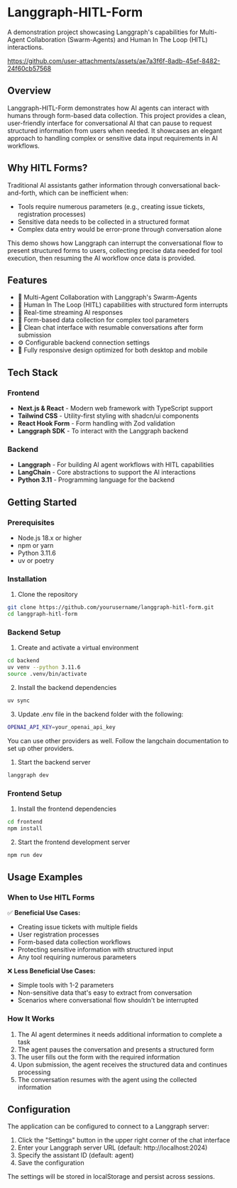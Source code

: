 # Langgraph-HITL-Form

A demonstration project showcasing Langgraph's capabilities for Multi-Agent Collaboration (Swarm-Agents) and Human In The Loop (HITL) interactions.



https://github.com/user-attachments/assets/ae7a3f6f-8adb-45ef-8482-24f60cb57568



## Overview

Langgraph-HITL-Form demonstrates how AI agents can interact with humans through form-based data collection. This project provides a clean, user-friendly interface for conversational AI that can pause to request structured information from users when needed. It showcases an elegant approach to handling complex or sensitive data input requirements in AI workflows.

## Why HITL Forms?

Traditional AI assistants gather information through conversational back-and-forth, which can be inefficient when:

- Tools require numerous parameters (e.g., creating issue tickets, registration processes)
- Sensitive data needs to be collected in a structured format
- Complex data entry would be error-prone through conversation alone

This demo shows how Langgraph can interrupt the conversational flow to present structured forms to users, collecting precise data needed for tool execution, then resuming the AI workflow once data is provided.

## Features

- 🤖 Multi-Agent Collaboration with Langgraph's Swarm-Agents
- 🧠 Human In The Loop (HITL) capabilities with structured form interrupts
- 🚀 Real-time streaming AI responses
- 📝 Form-based data collection for complex tool parameters
- 💬 Clean chat interface with resumable conversations after form submission
- ⚙️ Configurable backend connection settings
- 📱 Fully responsive design optimized for both desktop and mobile

## Tech Stack

### Frontend
- **Next.js & React** - Modern web framework with TypeScript support
- **Tailwind CSS** - Utility-first styling with shadcn/ui components
- **React Hook Form** - Form handling with Zod validation
- **Langgraph SDK** - To interact with the Langgraph backend

### Backend
- **Langgraph** - For building AI agent workflows with HITL capabilities
- **LangChain** - Core abstractions to support the AI interactions
- **Python 3.11** - Programming language for the backend

## Getting Started

### Prerequisites
- Node.js 18.x or higher
- npm or yarn
- Python 3.11.6
- uv or poetry

### Installation

1. Clone the repository
```bash
git clone https://github.com/yourusername/langgraph-hitl-form.git
cd langgraph-hitl-form
```

### Backend Setup

1. Create and activate a virtual environment
```bash
cd backend
uv venv --python 3.11.6
source .venv/bin/activate
```

2. Install the backend dependencies
```bash
uv sync
```

3. Update .env file in the backend folder with the following:
```bash
OPENAI_API_KEY=your_openai_api_key
```
You can use other providers as well. Follow the langchain documentation to set up other providers.

1. Start the backend server
```bash
langgraph dev
```

### Frontend Setup

1. Install the frontend dependencies
```bash
cd frontend
npm install
```

2. Start the frontend development server
```bash
npm run dev
```

## Usage Examples

### When to Use HITL Forms

✅ **Beneficial Use Cases:**
- Creating issue tickets with multiple fields
- User registration processes
- Form-based data collection workflows
- Protecting sensitive information with structured input
- Any tool requiring numerous parameters

❌ **Less Beneficial Use Cases:**
- Simple tools with 1-2 parameters
- Non-sensitive data that's easy to extract from conversation
- Scenarios where conversational flow shouldn't be interrupted

### How It Works

1. The AI agent determines it needs additional information to complete a task
2. The agent pauses the conversation and presents a structured form
3. The user fills out the form with the required information
4. Upon submission, the agent receives the structured data and continues processing
5. The conversation resumes with the agent using the collected information

## Configuration

The application can be configured to connect to a Langgraph server:

1. Click the "Settings" button in the upper right corner of the chat interface
2. Enter your Langgraph server URL (default: http://localhost:2024)
3. Specify the assistant ID (default: agent)
4. Save the configuration

The settings will be stored in localStorage and persist across sessions.

